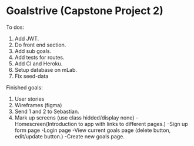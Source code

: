 Goalstrive (Capstone Project 2)
================================

To dos:

1. Add JWT.
2. Do front end section.
3. Add sub goals.
4. Add tests for routes.
5. Add CI and Heroku.
6. Setup database on mLab.
7. Fix seed-data

Finished goals: 
1. User stories
2. Wireframes (figma)
3. Send 1 and 2 to Sebastian. 
4. Mark up screens (use class hidded/display none)
	-Homescreen(Introduction to app with links to different pages.)
	-Sign up form page
	-Login page
	-View current goals page (delete button, edit/update button.)
	-Create new goals page.